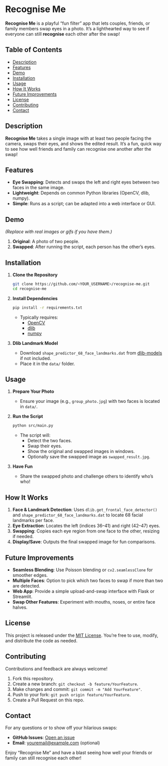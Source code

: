 # Recognise Me

**Recognise Me** is a playful “fun filter” app that lets couples, friends, or family members swap eyes in a photo. It’s a lighthearted way to see if everyone can still **recognise** each other after the swap!

## Table of Contents
- [Description](#description)
- [Features](#features)
- [Demo](#demo)
- [Installation](#installation)
- [Usage](#usage)
- [How It Works](#how-it-works)
- [Future Improvements](#future-improvements)
- [License](#license)
- [Contributing](#contributing)
- [Contact](#contact)

## Description
**Recognise Me** takes a single image with at least two people facing the camera, swaps their eyes, and shows the edited result. It’s a fun, quick way to see how well friends and family can recognise one another after the swap!

## Features
- **Eye Swapping**: Detects and swaps the left and right eyes between two faces in the same image.  
- **Lightweight**: Depends on common Python libraries (OpenCV, dlib, numpy).  
- **Simple**: Runs as a script; can be adapted into a web interface or GUI.

## Demo
*(Replace with real images or gifs if you have them.)*

1. **Original**: A photo of two people.  
2. **Swapped**: After running the script, each person has the other’s eyes.

## Installation

1. **Clone the Repository**  
   ```bash
   git clone https://github.com/<YOUR_USERNAME>/recognise-me.git
   cd recognise-me
   ```
2. **Install Dependencies**  
   ```bash
   pip install -r requirements.txt
   ```
   - Typically requires:  
     - [OpenCV](https://opencv.org/)  
     - [dlib](http://dlib.net/)  
     - [numpy](https://numpy.org/)  

3. **Dlib Landmark Model**  
   - Download `shape_predictor_68_face_landmarks.dat` from [dlib-models](https://github.com/davisking/dlib-models) if not included.  
   - Place it in the `data/` folder.

## Usage

1. **Prepare Your Photo**  
   - Ensure your image (e.g., `group_photo.jpg`) with two faces is located in `data/`.

2. **Run the Script**  
   ```bash
   python src/main.py
   ```
   - The script will:
     - Detect the two faces.  
     - Swap their eyes.  
     - Show the original and swapped images in windows.  
     - Optionally save the swapped image as `swapped_result.jpg`.

3. **Have Fun**  
   - Share the swapped photo and challenge others to identify who’s who!

## How It Works
1. **Face & Landmark Detection**: Uses `dlib.get_frontal_face_detector()` and `shape_predictor_68_face_landmarks.dat` to locate 68 facial landmarks per face.  
2. **Eye Extraction**: Locates the left (indices 36–41) and right (42–47) eyes.  
3. **Swapping**: Copies each eye region from one face to the other, resizing if needed.  
4. **Display/Save**: Outputs the final swapped image for fun comparisons.

## Future Improvements
- **Seamless Blending**: Use Poisson blending or `cv2.seamlessClone` for smoother edges.  
- **Multiple Faces**: Option to pick which two faces to swap if more than two are detected.  
- **Web App**: Provide a simple upload-and-swap interface with Flask or Streamlit.  
- **Swap Other Features**: Experiment with mouths, noses, or entire face halves.

## License
This project is released under the [MIT License](LICENSE). You’re free to use, modify, and distribute the code as needed.

## Contributing
Contributions and feedback are always welcome!  
1. Fork this repository.  
2. Create a new branch: `git checkout -b feature/YourFeature`.  
3. Make changes and commit: `git commit -m "Add YourFeature"`.  
4. Push to your fork: `git push origin feature/YourFeature`.  
5. Create a Pull Request on this repo.

## Contact
For any questions or to show off your hilarious swaps:
- **GitHub Issues**: [Open an issue](https://github.com/<YOUR_USERNAME>/recognise-me/issues)
- **Email**: youremail@example.com (optional)

Enjoy “Recognise Me” and have a blast seeing how well your friends or family can still recognise each other!
